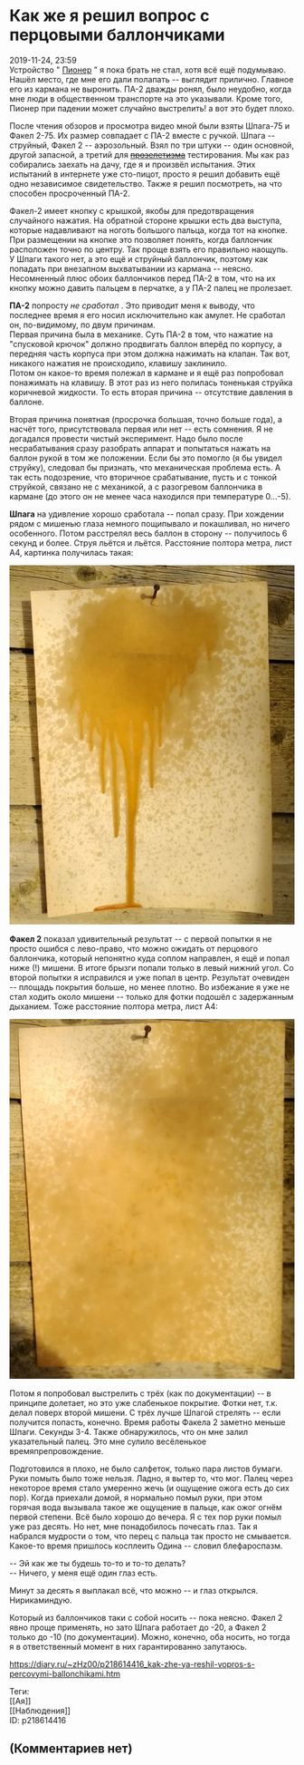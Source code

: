 Как же я решил вопрос с перцовыми баллончиками
==============================================

  
2019-11-24, 23:59  
 Устройство "  [Пионер](Униформа)  " я пока брать не стал, хотя всё ещё подумываю. Нашёл место, где мне его дали полапать -- выглядит прилично. Главное его из кармана не выронить. ПА-2 дважды ронял, было неудобно, когда мне люди в общественном транспорте на это указывали. Кроме того, Пионер при падении может случайно выстрелить! а вот это будет плохо.   
   
 После чтения обзоров и просмотра видео мной были взяты Шпага-75 и Факел 2-75. Их размер совпадает с ПА-2 вместе с ручкой. Шпага -- струйный, Факел 2 -- аэрозольный. Взял по три штуки -- один основной, другой запасной, а третий для  ~~[прозелетизма](Про%20три%20карты%20в%20Lucky%20Star%20где%20же%20мой%202006-й)~~  тестирования. Мы как раз собирались заехать на дачу, где я и произвёл испытания. Этих испытаний в интернете уже сто-пицот, просто я решил добавить ещё одно независимое свидетельство. Также я решил посмотреть, на что способен просроченный ПА-2.   
   
 Факел-2 имеет кнопку с крышкой, якобы для предотвращения случайного нажатия. На обратной стороне крышки есть два выступа, которые надавливают на ноготь большого пальца, когда тот на кнопке. При размещении на кнопке это позволяет понять, когда баллончик расположен точно по центру. Так проще взять его правильно наощупь. У Шпаги такого нет, а это ещё и струйный баллончик, поэтому как попадать при внезапном выхватывании из кармана -- неясно. Несомненный плюс обоих баллончиков перед ПА-2 в том, что на их кнопку можно давить пальцем в перчатке, а у ПА-2 палец не пролезает.   
   
  **ПА-2**  попросту  *не сработал*  . Это приводит меня к выводу, что последнее время я его носил исключительно как амулет. Не сработал он, по-видимому, по двум причинам.   
 Первая причина была в механике. Суть ПА-2 в том, что нажатие на "спусковой крючок" должно продвигать баллон вперёд по корпусу, а передняя часть корпуса при этом должна нажимать на клапан. Так вот, никакого нажатия не происходило, клавишу заклинило.   
 Потом он какое-то время полежал в кармане и я ещё раз попробовал понажимать на клавишу. В этот раз из него полилась тоненькая струйка коричневой жидкости. То есть вторая причина -- отсутствие давления в баллоне.   
   
 Вторая причина понятная (просрочка большая, точно больше года), а насчёт того, присутствовала первая или нет -- есть сомнения. Я не догадался провести чистый эксперимент. Надо было после несрабатывания сразу разобрать аппарат и попытаться нажать на баллон рукой в том же положении. Если бы это помогло (я бы увидел струйку), следовал бы признать, что механическая проблема есть. А так есть подозрение, что вторичное срабатывание, пусть и с тонкой струйкой, связано не с механикой, а с разогревом баллончика в кармане (до этого он не менее часа находился при температуре 0...-5).   
   
  **Шпага**  на удивление хорошо сработала -- попал сразу. При хождении рядом с мишенью глаза немного пощипывало и покашливал, но ничего особенного. Потом расстрелял весь баллон в сторону -- получилось 6 секунд и более. Струя льётся и льётся. Расстояние полтора метра, лист A4, картинка получилась такая:   
   
   [![](pics/hJKuLgll.jpg)](https://i.imgur.com/hJKuLgl.jpg)     
   
  **Факел 2**  показал удивительный результат -- с первой попытки я не просто ошибся с лево-право, что можно ожидать от перцового баллончика, который непонятно куда соплом направлен, я ещё и попал ниже (!) мишени. В итоге брызги попали только в левый нижний угол. Со второй попытки я исправился и уже попал в центр. Результат очевиден -- площадь покрытия больше, но менее плотно. Во избежание я уже не стал ходить около мишени -- только для фотки подошёл с задержанным дыханием. Тоже расстояние полтора метра, лист A4:   
   
   [![](pics/JvJU4wjl.jpg)](https://i.imgur.com/JvJU4wj.jpg)     
   
 Потом я попробовал выстрелить с трёх (как по документации) -- в принципе долетает, но это уже слабенькое покрытие. Фотки нет, т.к. делал поверх второй мишени. С трёх лучше Шпагой стрелять -- если получится попасть, конечно. Время работы Факела 2 заметно меньше Шпаги. Секунды 3-4. Также обнаружилось, что он мне залил указательный палец. Это мне сулило весёленькое времяпрепровождение.   
   
 Подготовился я плохо, не было салфеток, только пара листов бумаги. Руки помыть было тоже нельзя. Ладно, я вытер то, что мог. Палец через некоторое время стало умеренно жечь (и ощущение ожога есть до сих пор). Когда приехали домой, я нормально помыл руки, при этом горячая вода вызывала такое же ощущение в пальце, как ожог огнём первой степени. Всё было хорошо до вечера. Я с тех пор руки помыл уже раз десять. Но нет, мне понадобилось почесать глаз. Так я набрался мудрости о том, что перец с пальца так просто не смывается. Какое-то время пришлось косплеить Одина -- словил блефароспазм.   
   
 -- Эй как же ты будешь то-то и то-то делать?   
 -- Ничего, у меня ещё один глаз есть.   
   
 Минут за десять я выплакал всё, что можно -- и глаз открылся. Нирикаминдую.   
   
 Который из баллончиков таки с собой носить -- пока неясно. Факел 2 явно проще применять, но зато Шпага работает до -20, а Факел 2 только до -10 (по документации). Можно, конечно, оба носить, но тогда я в ответственный момент в них гарантированно запутаюсь.   
  
<https://diary.ru/~zHz00/p218614416_kak-zhe-ya-reshil-vopros-s-percovymi-ballonchikami.htm>  
  
Теги:  
[[Ая]]  
[[Наблюдения]]  
ID: p218614416  


(Комментариев нет)
------------------